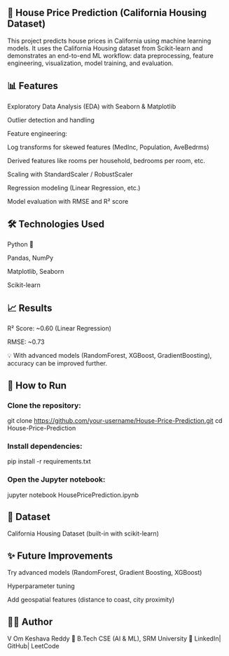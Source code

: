 ## 🏡 House Price Prediction (California Housing Dataset)

This project predicts house prices in California using machine learning models.
It uses the California Housing dataset from Scikit-learn and demonstrates an end-to-end ML workflow:
data preprocessing, feature engineering, visualization, model training, and evaluation.

## 📊 Features

Exploratory Data Analysis (EDA) with Seaborn & Matplotlib

Outlier detection and handling

Feature engineering:

Log transforms for skewed features (MedInc, Population, AveBedrms)

Derived features like rooms per household, bedrooms per room, etc.

Scaling with StandardScaler / RobustScaler

Regression modeling (Linear Regression, etc.)

Model evaluation with RMSE and R² score

## 🛠️ Technologies Used

Python 🐍

Pandas, NumPy

Matplotlib, Seaborn

Scikit-learn

## 📈 Results

R² Score: ~0.60 (Linear Regression)

RMSE: ~0.73

💡 With advanced models (RandomForest, XGBoost, GradientBoosting), accuracy can be improved further.

## 🚀 How to Run

### Clone the repository:

git clone https://github.com/your-username/House-Price-Prediction.git
cd House-Price-Prediction


### Install dependencies:

pip install -r requirements.txt


### Open the Jupyter notebook:

jupyter notebook HousePricePrediction.ipynb

## 📂 Dataset

California Housing Dataset
 (built-in with scikit-learn)

## ✨ Future Improvements

Try advanced models (RandomForest, Gradient Boosting, XGBoost)

Hyperparameter tuning

Add geospatial features (distance to coast, city proximity)

## 👨‍💻 Author

V Om Keshava Reddy
📌 B.Tech CSE (AI & ML), SRM University
🔗 LinkedIn| GitHub| LeetCode

